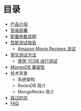 # 目录

- [产品介绍](README.md)
- [安装部署](installation.md)
- [配置参数说明](config_summary.md)
- [性能测试报告](benchmarks.md)
    * [Amazon Movie Reviews 测试](amazon_movie_reviews_benchmark.md)
- [常见测试方法](benchmark_tools.md)
    * [使用 YCSB 进行测试](benchmark_tool_ycsb.md)
- [MongoDB 兼容性](compatibility.md)
- 技术背景
    * 系统架构
    * RocksDB 简介
    * MongoRocks 简介
- [踩过的坑](story.md)
- [FAQ](FAQ.md)
